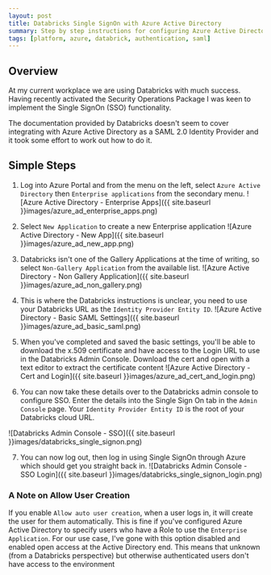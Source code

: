 ```yaml
---
layout: post
title: Databricks Single SignOn with Azure Active Directory
summary: Step by step instructions for configuring Azure Active Directory to work with Databricks for Single SignOn 
tags: [platform, azure, databrick, authentication, saml]
---
```

## Overview

At my current workplace we are using Databricks with much success. Having recently activated the Security Operations Package I was keen to implement the Single SignOn (SSO) functionality.

The documentation provided by Databricks doesn't seem to cover integrating with Azure Active Directory as a SAML 2.0 Identity Provider and it took some effort to work out how to do it.

## Simple Steps

1. Log into Azure Portal and from the menu on the left, select `Azure Active Directory` then `Enterprise applications` from the secondary menu.
![Azure Active Directory - Enterprise Apps]({{ site.baseurl }}images/azure_ad_enterprise_apps.png)

2. Select `New Application` to create a new Enterprise application
![Azure Active Directory - New App]({{ site.baseurl }}images/azure_ad_new_app.png)


3. Databricks isn't one of the Gallery Applications at the time of writing, so select `Non-Gallery Application` from the available list.
![Azure Active Directory - Non Gallery Application]({{ site.baseurl }}images/azure_ad_non_gallery.png)


4. This is where the Databricks instructions is unclear, you need to use your Databricks URL as the `Identity Provider Entity ID`.
![Azure Active Directory - Basic SAML Settings]({{ site.baseurl }}images/azure_ad_basic_saml.png)

5. When you've completed and saved the basic settings, you'll be able to download the x.509 certificate and have access to the Login URL to use in the Databricks Admin Console. Download the cert and open with a text editor to extract the certificate content
![Azure Active Directory - Cert and Login]({{ site.baseurl }}images/azure_ad_cert_and_login.png)

6. You can now take these details over to the Databricks admin console to configure SSO. Enter the details into the Single Sign On tab in the `Admin Console` page. Your `Identity Provider Entity ID` is the root of your Databricks cloud URL.

![Databricks Admin Console - SSO]({{ site.baseurl }}images/databricks_single_signon.png)

7. You can now log out, then log in using Single SignOn through Azure which should get you straight back in.
![Databricks Admin Console - SSO Login]({{ site.baseurl }}images/databricks_single_signon_login.png)

### A Note on Allow User Creation
If you enable `Allow auto user creation`, when a user logs in, it will create the user for them automatically. This is fine if you've configured Azure Active Directory to specify users who have a Role to use the `Enterprise Application`. For our use case, I've gone with this option disabled and enabled open access at the Active Directory end. This means that unknown (from a Databricks perspective) but otherwise authenticated users don't have access to the environment